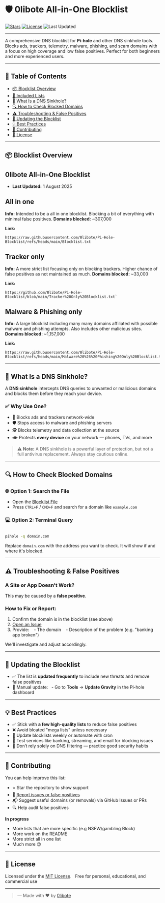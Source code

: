 # 🛡️ 0libote All-in-One Blocklist

  

[![Stars](https://img.shields.io/github/stars/0libote/0libote-All-in-One-Block-List?style=flat-square&logo=github&color=blue)](https://github.com/0libote/0libote-All-in-One-Block-List/stargazers)
[![License](https://img.shields.io/github/license/0libote/0libote-All-in-One-Block-List?style=flat-square&color=blue)](LICENSE)
![Last Updated](https://img.shields.io/badge/last%20updated-01%20August%202025-blue?style=flat-square)
  
---

  

A comprehensive DNS blocklist for **Pi-hole** and other DNS sinkhole tools. Blocks ads, trackers, telemetry, malware, phishing, and scam domains with a focus on high coverage and low false positives. Perfect for both beginners and more experienced users.

  

---

  

## 📑 Table of Contents

  
- [📦 Blocklist Overview](#-blocklist-overview)
- [🧱 Included Lists](#-included-lists)
- [📘 What Is a DNS Sinkhole?](#-what-is-a-dns-sinkhole)
- [🔍 How to Check Blocked Domains](#-how-to-check-blocked-domains)
- [⚠️ Troubleshooting & False Positives](#️-troubleshooting--false-positives)
- [🔄 Updating the Blocklist](#-updating-the-blocklist)
- [💡 Best Practices](#-best-practices)
- [🙌 Contributing](#-contributing)
- [📜 License](#-license)

---


## 📦 Blocklist Overview

## 0libote All-in-One Blocklist  
- **Last Updated:** 1 August 2025  

## All in one 
**Info:** Intended to be a all in one blocklist. Blocking a bit of everything with minimal false positives.
**Domains blocked:** ~307,000

**Link:** 
```
https://raw.githubusercontent.com/0libote/Pi-Hole-Blocklist/refs/heads/main/Blocklist.txt
```

## Tracker only
**Info:** A more strict list focusing only on blocking trackers. Higher chance of false positives as not maintained as much. 
**Domains blocked:** ~33,000

**Link:** 
```
https://github.com/0libote/Pi-Hole-Blocklist/blob/main/Tracker%20Only%20Blocklist.txt`
```

## Malware & Phishing only 
**Info:** A large blocklist including many many domains affiliated with possible malware and phishing attempts. Also includes other malicious sites.
**Domains blocked:** ~1,157,000

**Link:** 
```
https://raw.githubusercontent.com/0libote/Pi-Hole-Blocklist/refs/heads/main/Malware%20%26%20Phishing%20Only%20Blocklist.txt
```

---

  

## 📘 What Is a DNS Sinkhole?


A **DNS sinkhole** intercepts DNS queries to unwanted or malicious domains and blocks them before they reach your device.

### ✅ Why Use One?

- 🚫 Blocks ads and trackers network-wide
- 🛡️ Stops access to malware and phishing servers
- 🕵️ Blocks telemetry and data collection at the source
- 👪 Protects **every device** on your network — phones, TVs, and more

> ⚠️ **Note:** A DNS sinkhole is a powerful layer of protection, but not a full antivirus replacement. Always stay cautious online.
	

---


## 🔍 How to Check Blocked Domains 

### 🌐 Option 1: Search the File

- Open the [Blocklist File](https://raw.githubusercontent.com/0libote/0libote-All-in-One-Block-List/refs/heads/main/Blocklist.txt)
- Press `CTRL+F` / `CMD+F` and search for a domain like `example.com` 

### 💻 Option 2: Terminal Query  

```bash

pihole -q domain.com

```

Replace `domain.com` with the address you want to check. It will show if and where it's blocked.

---

## ⚠️ Troubleshooting & False Positives

### A Site or App Doesn't Work?

This may be caused by a **false positive**.

### How to Fix or Report:

1. Confirm the domain is in the blocklist (see above)
2. [Open an Issue](https://github.com/0libote/0libote-All-in-One-Block-List/issues)
3. Provide:
   - The domain
   - Description of the problem (e.g. "banking app broken")

We'll investigate and adjust accordingly.

---

## 🔄 Updating the Blocklist

- ✅ The list is **updated frequently** to include new threats and remove false positives
- 🔁 Manual update:
  - Go to **Tools** → **Update Gravity** in the Pi-hole dashboard

---

## 💡 Best Practices

- ✅ Stick with **a few high-quality lists** to reduce false positives
- ❌ Avoid bloated "mega lists" unless necessary
- 🔄 Update blocklists weekly or automate with cron
- 🧪 Test services like banking, streaming, and email for blocking issues
- 🧠 Don’t rely solely on DNS filtering — practice good security habits

---

## 🙌 Contributing

You can help improve this list:

- ⭐ Star the repository to show support  
- 🐞 [Report issues or false positives](https://github.com/0libote/0libote-All-in-One-Block-List/issues)  
- 📬 Suggest useful domains (or removals) via GitHub Issues or PRs  
- 🔍 Help audit false positives

**In progress**
- More lists that are more specific (e.g NSFW/gambling Block)
- More work on the README
- More strict all in one list
- Much more 😉

---

  

## 📜 License

Licensed under the [MIT License](LICENSE).  
Free for personal, educational, and commercial use

---

  

> — Made with ❤️ by [0libote](https://github.com/0libote)